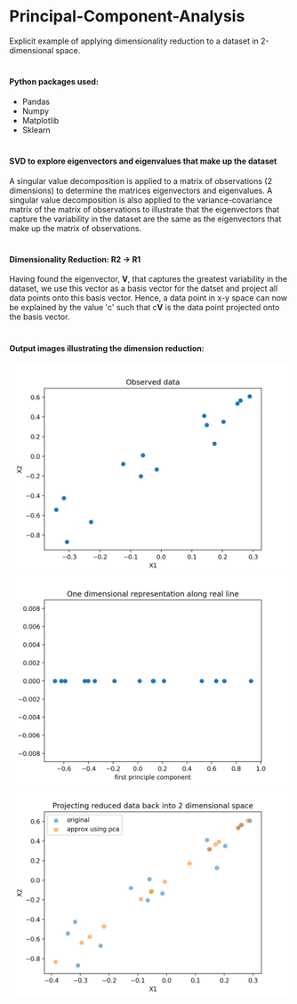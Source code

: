 # Principal-Component-Analysis
Explicit example of applying dimensionality reduction to a dataset in 2-dimensional space.

#
#### Python packages used:
- Pandas
- Numpy
- Matplotlib
- Sklearn

#
#### SVD to explore eigenvectors and eigenvalues that make up the dataset
A singular value decomposition is applied to a matrix of observations (2 dimensions) to determine the matrices eigenvectors and eigenvalues.
A singular value decomposition is also applied to the variance-covariance matrix of the matrix of observations to illustrate that the eigenvectors
that capture the variability in the dataset are the same as the eigenvectors that make up the matrix of observations.

#
#### Dimensionality Reduction: R2 -> R1
Having found the eigenvector, **V**, that captures the greatest variability in the dataset, we use this vector as a basis vector for the datset and project all data points onto
this basis vector. Hence, a data point in x-y space can now be explained by the value 'c' such that c**V** is the data point projected onto the basis vector.

#
#### Output images illustrating the dimension reduction:

![](Images/Observed_data.png)
![](Images/1D.png)
![](Images/2D.png)






